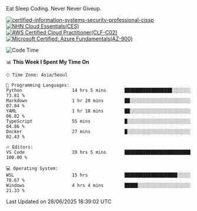 Eat Sleep Coding.
Never Never Giveup.

[![certified-information-systems-security-professional-cissp](https://github.com/user-attachments/assets/d259884f-7f9a-4d80-a663-6968ead7464a)](https://www.credly.com/badges/f394a010-85a0-450b-9136-8043af01d71c/public_url)
[![NHN Cloud Essentials(CES)](https://github.com/user-attachments/assets/f405dcae-c923-424d-927f-e993bac10fa9)](https://www.nhncloud.com/kr/edu/certification/search)
[![AWS Certified Cloud Practitioner(CLF-C02)](https://github.com/user-attachments/assets/5199a6f5-42d5-4e70-b493-16c3fd42e691)](https://www.credly.com/badges/235e2b66-a782-4a21-ac77-ac4e42037113)
[![Microsoft Certified: Azure Fundamentals(AZ-900)](https://github.com/user-attachments/assets/7eb23f86-6311-42f9-83ab-166a25656710)](https://learn.microsoft.com/en-us/users/tiaz0128/credentials/ca6706271c8233ef)

<!--START_SECTION:waka-->
![Code Time](http://img.shields.io/badge/Code%20Time-4%2C236%20hrs%2047%20mins-blue)

📊 **This Week I Spent My Time On** 

```text
🕑︎ Time Zone: Asia/Seoul

💬 Programming Languages: 
Python                   14 hrs 5 mins       ██████████████████░░░░░░░   73.81 % 
Markdown                 1 hr 20 mins        ██░░░░░░░░░░░░░░░░░░░░░░░   07.04 % 
YAML                     1 hr 18 mins        ██░░░░░░░░░░░░░░░░░░░░░░░   06.82 % 
TypeScript               55 mins             █░░░░░░░░░░░░░░░░░░░░░░░░   04.86 % 
Docker                   27 mins             █░░░░░░░░░░░░░░░░░░░░░░░░   02.43 % 

🔥 Editors: 
VS Code                  19 hrs 5 mins       █████████████████████████   100.00 % 

💻 Operating System: 
WSL                      15 hrs              ████████████████████░░░░░   78.67 % 
Windows                  4 hrs 4 mins        █████░░░░░░░░░░░░░░░░░░░░   21.33 % 
```


 Last Updated on 28/06/2025 18:39:02 UTC
<!--END_SECTION:waka-->
